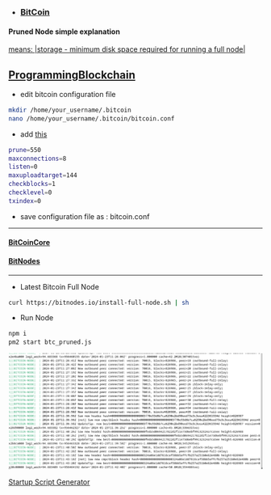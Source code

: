 * ### [BitCoin](https://en.wikipedia.org/wiki/Bitcoin)

#### Pruned Node simple explanation
[means: |storage - minimum disk space required for running a full node|](https://programmingblockchain.gitbook.io/programmingblockchain/wallet/pruned-node)

[ProgrammingBlockchain](https://programmingblockchain.gitbook.io/programmingblockchain)
---

* edit bitcoin configuration file
```bash
mkdir /home/your_username/.bitcoin
nano /home/your_username/.bitcoin/bitcoin.conf
```
* add [this](https://programmingblockchain.gitbook.io/programmingblockchain/wallet/pruned-node)
```bash
prune=550
maxconnections=8
listen=0
maxuploadtarget=144
checkblocks=1
checklevel=0
txindex=0
```
* save configuration file as : bitcoin.conf

---

#### [BitCoinCore](https://bitcoincore.org/)

#### [BitNodes](https://bitnodes.io)

---
* Latest Bitcoin Full Node 
```bash
curl https://bitnodes.io/install-full-node.sh | sh
```

* Run Node
```bash
npm i 
pm2 start btc_pruned.js
```
![BTC](https://github.com/universalbit-dev/universalbit-dev/blob/main/blockchain/bitcoin/btc-pruned-node.png "btc")

[Startup Script Generator](https://pm2.keymetrics.io/docs/usage/startup/)

